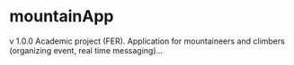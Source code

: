 # mountainApp
v 1.0.0
Academic project (FER).
Application for mountaineers and climbers (organizing event, real time messaging)...
